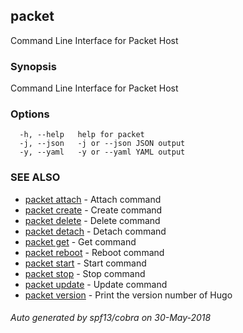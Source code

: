 ## packet

Command Line Interface for Packet Host

### Synopsis

Command Line Interface for Packet Host

### Options

```
  -h, --help   help for packet
  -j, --json   -j or --json JSON output
  -y, --yaml   -y or --yaml YAML output
```

### SEE ALSO

* [packet attach](packet_attach.md)	 - Attach command
* [packet create](packet_create.md)	 - Create command
* [packet delete](packet_delete.md)	 - Delete command
* [packet detach](packet_detach.md)	 - Detach command
* [packet get](packet_get.md)	 - Get command
* [packet reboot](packet_reboot.md)	 - Reboot command
* [packet start](packet_start.md)	 - Start command
* [packet stop](packet_stop.md)	 - Stop command
* [packet update](packet_update.md)	 - Update command
* [packet version](packet_version.md)	 - Print the version number of Hugo

###### Auto generated by spf13/cobra on 30-May-2018

